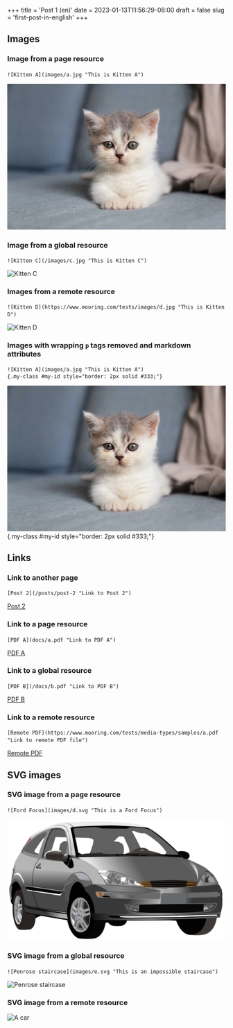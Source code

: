 +++
title = 'Post 1 (en)'
date = 2023-01-13T11:56:29-08:00
draft = false
slug = 'first-post-in-english'
+++

## Images

### Image from a page resource

`![Kitten A](images/a.jpg "This is Kitten A")`

![Kitten A](images/a.jpg "This is Kitten A")

### Image from a global resource

`![Kitten C](/images/c.jpg "This is Kitten C")`

![Kitten C](/images/c.jpg "This is Kitten C")

### Images from a remote resource

`![Kitten D](https://www.mooring.com/tests/images/d.jpg "This is Kitten D")`

![Kitten D](https://www.mooring.com/tests/images/d.jpg "This is Kitten D")

### Images with wrapping `p` tags removed and markdown attributes

```x
![Kitten A](images/a.jpg "This is Kitten A")
{.my-class #my-id style="border: 2px solid #333;"}
```

![Kitten A](images/a.jpg "This is Kitten A")
{.my-class #my-id style="border: 2px solid #333;"}

## Links

### Link to another page

`[Post 2](/posts/post-2 "Link to Post 2")`

[Post 2](/posts/post-2 "Link to Post 2")

### Link to a page resource

`[PDF A](docs/a.pdf "Link to PDF A")`

[PDF A](docs/a.pdf "Link to PDF A")

### Link to a global resource

`[PDF B](/docs/b.pdf "Link to PDF B")`

[PDF B](/docs/b.pdf "Link to PDF B")

### Link to a remote resource

`[Remote PDF](https://www.mooring.com/tests/media-types/samples/a.pdf "Link to remote PDF file")`

[Remote PDF](https://www.mooring.com/tests/media-types/samples/a.pdf "Link to remote PDF file")

## SVG images

### SVG image from a page resource

`![Ford Focus](images/d.svg "This is a Ford Focus")`

![Ford Focus](images/d.svg "This is a Ford Focus")

### SVG image from a global resource

`![Penrose staircase](images/e.svg "This is an impossible staircase")`

![Penrose staircase](images/e.svg "This is an impossible staircase")

### SVG image from a remote resource

![A car](https://www.mooring.com/tests/media-types/samples/svg.svg "This is a car")
